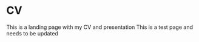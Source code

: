 # CV
This is a landing page with my CV and presentation
This is a test page and needs to be updated 

